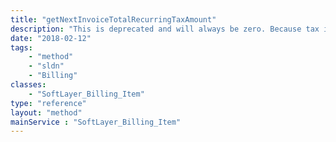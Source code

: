 ```yaml
---
title: "getNextInvoiceTotalRecurringTaxAmount"
description: "This is deprecated and will always be zero. Because tax is calculated in real-time, previewing the next recurring invoice is pre-tax only."
date: "2018-02-12"
tags:
    - "method"
    - "sldn"
    - "Billing"
classes:
    - "SoftLayer_Billing_Item"
type: "reference"
layout: "method"
mainService : "SoftLayer_Billing_Item"
---
```

